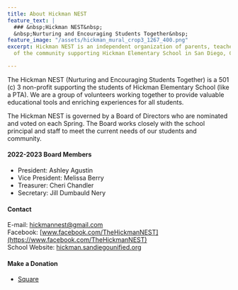 ```yaml
---
title: About Hickman NEST
feature_text: |
  ### &nbsp;Hickman NEST&nbsp;
  &nbsp;Nurturing and Encouraging Students Together&nbsp;
feature_image: "/assets/hickman_mural_crop3_1267_400.png"
excerpt: Hickman NEST is an independent organization of parents, teachers, and members
  of the community supporting Hickman Elementary School in San Diego, CA.

---
```

The Hickman NEST (Nurturing and Encouraging Students Together) is a 501 (c) 3 non-profit supporting the students of Hickman Elementary School (like a PTA). We are a group of volunteers working together to provide valuable educational tools and enriching experiences for all students.

The Hickman NEST is governed by a Board of Directors who are nominated and voted on each Spring. The Board works closely with the school principal and staff to meet the current needs of our students and community.

#### 2022-2023 Board Members

* President: Ashley Agustin
* Vice President: Melissa Berry
* Treasurer: Cheri Chandler
* Secretary: Jill Dumbauld Nery

#### Contact

E-mail: hickmannest@gmail.com  
Facebook: [www.facebook.com/TheHickmanNEST](https://www.facebook.com/TheHickmanNEST)  
School Website: [hickman.sandiegounified.org](https://hickman.sandiegounified.org/)  

#### Make a Donation

* [Square](https://hickman-nest.square.site)
